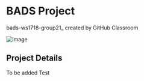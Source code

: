 # BADS Project
bads-ws1718-group21_ created by GitHub Classroom


![image](https://qph.ec.quoracdn.net/main-qimg-527cbeca6d5ab2127118ace7d469b087)

## Project Details
To be added
Test